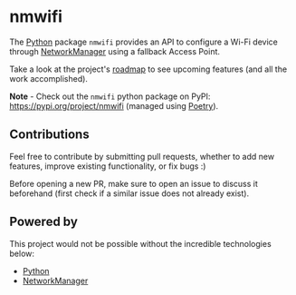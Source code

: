 # nmwifi

The [Python](https://www.python.org) package `nmwifi` provides an API to configure a Wi-Fi device through [NetworkManager](https://networkmanager.dev/) using a fallback Access Point.

Take a look at the project's [roadmap](docs/roadmap.md) to see upcoming features (and all the work accomplished).

**Note** - Check out the `nmwifi` python package on PyPI: <https://pypi.org/project/nmwifi> (managed using [Poetry](https://python-poetry.org/)).

<!-- TODO initially developped for RPI to set up it wifi network to your home router, works for any device that has at least one wireless network interafce and run NetworkManager -->

## Contributions

Feel free to contribute by submitting pull requests, whether to add new features, improve existing functionality, or fix bugs :)

Before opening a new PR, make sure to open an issue to discuss it beforehand (first check if a similar issue does not already exist).

## Powered by

This project would not be possible without the incredible technologies below:

* [Python](https://www.python.org/)
* [NetworkManager](https://networkmanager.dev/)
